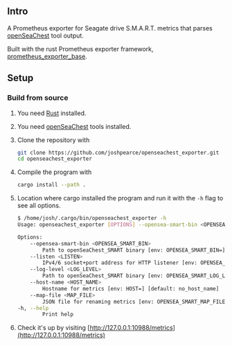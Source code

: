 ## Intro

A Prometheus exporter for Seagate drive S.M.A.R.T. metrics that parses [openSeaChest](https://github.com/Seagate/openSeaChest) tool output.

Built with the rust Prometheus exporter framework, [prometheus_exporter_base](https://github.com/MindFlavor/prometheus_exporter_base/tree/master).

## Setup

### Build from source

1. You need [Rust](https://www.rust-lang.org/tools/install) installed.
1. You need [openSeaChest](https://github.com/Seagate/openSeaChest) tools installed.
1. Clone the repository with

    ```sh
    git clone https://github.com/joshpearce/openseachest_exporter.git
    cd openseachest_exporter
    ```

1. Compile the program with

    ```sh
    cargo install --path .
    ```

1. Location where cargo installed the program and run it with the `-h` flag to see all options.

    ```sh
    $ /home/josh/.cargo/bin/openseachest_exporter -h
    Usage: openseachest_exporter [OPTIONS] --opensea-smart-bin <OPENSEA_SMART_BIN>

    Options:
        --opensea-smart-bin <OPENSEA_SMART_BIN>
            Path to openSeaChest_SMART binary [env: OPENSEA_SMART_BIN=]
        --listen <LISTEN>
            IPv4/6 socket+port address for HTTP listener [env: OPENSEA_SMART_LISTEN=] [default: 0.0.0.0:10988]
        --log-level <LOG_LEVEL>
            Path to openSeaChest_SMART binary [env: OPENSEA_SMART_LOG_LEVEL=] [default: error] [possible values: trace, debug, info, warn, error]
        --host-name <HOST_NAME>
            Hostname for metrics [env: HOST=] [default: no_host_name]
        --map-file <MAP_FILE>
            JSON file for renaming metrics [env: OPENSEA_SMART_MAP_FILE=]
    -h, --help
            Print help
    ```

1. Check it's up by visiting [http://127.0.0.1:10988/metrics](http://127.0.0.1:10988/metrics)
